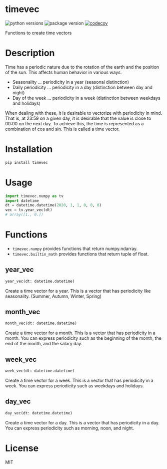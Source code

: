 # timevec

![python versions](https://img.shields.io/pypi/pyversions/timevec)
![package version](https://img.shields.io/pypi/v/timevec)
[![codecov](https://codecov.io/gh/kitsuyui/python-timevec/branch/main/graph/badge.svg?token=38BQRO1R00)](https://codecov.io/gh/kitsuyui/python-timevec)

Functions to create time vectors

# Description

Time has a periodic nature due to the rotation of the earth and the position of the sun.
This affects human behavior in various ways.

- Seasonality ... periodicity in a year (seasonal distinction)
- Daily periodicity ... periodicity in a day (distinction between day and night)
- Day of the week ... periodicity in a week (distinction between weekdays and holidays)

When dealing with these, it is desirable to vectorize with periodicity in mind.
That is, at 23:59 on a given day, it is desirable that the value is close to 00:00 on the next day.
To achieve this, the time is represented as a combination of cos and sin.
This is called a time vector.

# Installation

```sh
pip install timevec
```

# Usage

```python
import timevec.numpy as tv
import datetime
dt = datetime.datetime(2020, 1, 1, 0, 0, 0)
vec = tv.year_vec(dt)
# array([1., 0.])
```

# Functions

- `timevec.numpy` provides functions that return numpy.ndarray.
- `timevec.builtin_math` provides functions that return tuple of float.

## year_vec

```python
year_vec(dt: datetime.datetime)
```

Create a time vector for a year.
This is a vector that has periodicity like seasonality.
(Summer, Autumn, Winter, Spring)

## month_vec

```python
month_vec(dt: datetime.datetime)
```

Create a time vector for a month.
This is a vector that has periodicity in a month.
You can express periodicity such as the beginning of the month, the end of the month, and the salary day.

## week_vec

```python
week_vec(dt: datetime.datetime)
```

Create a time vector for a week.
This is a vector that has periodicity in a week.
You can express periodicity such as weekdays and holidays.

## day_vec

```python
day_vec(dt: datetime.datetime)
```

Create a time vector for a day.
This is a vector that has periodicity in a day.
You can express periodicity such as morning, noon, and night.

# License

MIT
